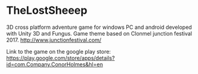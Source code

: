 # TheLostSheeep
3D cross platform adventure game for windows PC and android
developed with Unity 3D and Fungus.
Game theme based on Clonmel junction festival 2017.
http://www.junctionfestival.com/

Link to the game on the google play store: https://play.google.com/store/apps/details?id=com.Company.ConorHolmes&hl=en

